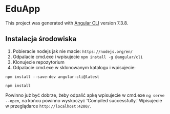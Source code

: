 # EduApp

This project was generated with [Angular CLI](https://github.com/angular/angular-cli) version 7.3.8.
## Instalacja środowiska
1. Pobieracie nodejs jak nie macie:
`https://nodejs.org/en/`
2. Odpalacie cmd.exe i wpisujecie
`npm install -g @angular/cli`
3. Klonujecie repozytorium
4. Odpalacie cmd.exe w sklonowanym katalogu i wpisujecie:

`npm install --save-dev angular-cli@latest`

`npm install`

Powinno już być dobrze, żeby odpalić apkę wpisujecie w cmd.exe `ng serve --open`, na końcu powinno wyskoczyć 'Compiled successfully.' 
Wpisujecie w przeglądarce `http://localhost:4200/`.
